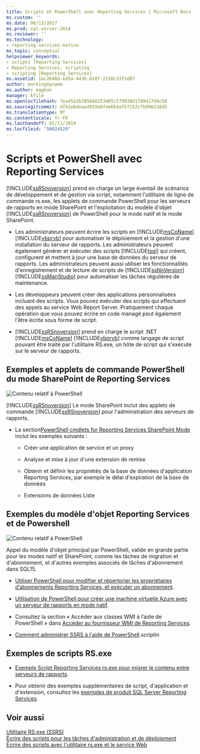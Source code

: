 ```yaml
---
title: Scripts et PowerShell avec Reporting Services | Microsoft Docs
ms.custom: ''
ms.date: 06/13/2017
ms.prod: sql-server-2014
ms.reviewer: ''
ms.technology:
- reporting-services-native
ms.topic: conceptual
helpviewer_keywords:
- scripts [Reporting Services]
- Reporting Services, scripting
- scripting [Reporting Services]
ms.assetid: 1ac2646d-ed5a-4436-b18f-2150c33f3d87
author: markingmyname
ms.author: maghan
manager: kfile
ms.openlocfilehash: 7ea45b2b785666253405c579930d1f89417d4c58
ms.sourcegitcommit: dfb1e6deaa4919a0f4e654af57252cfb09613dd5
ms.translationtype: MT
ms.contentlocale: fr-FR
ms.lasthandoff: 02/11/2019
ms.locfileid: "56024520"
---
```

# <a name="scripting-and-powershell-with-reporting-services"></a>Scripts et PowerShell avec Reporting Services
  [!INCLUDE[ssRSnoversion](../../../includes/ssrsnoversion-md.md)] prend en charge un large éventail de scénarios de développement et de gestion via script, notamment l'utilitaire de ligne de commande rs.exe, les applets de commande PowerShell pour les serveurs de rapports en mode SharePoint et l'exploitation du modèle d'objet [!INCLUDE[ssRSnoversion](../../../includes/ssrsnoversion-md.md)] de PowerShell pour le mode natif et le mode SharePoint.  
  
-   Les administrateurs peuvent écrire les scripts en [!INCLUDE[msCoName](../../../includes/msconame-md.md)] [!INCLUDE[vbprvb](../../../includes/vbprvb-md.md)] pour automatiser le déploiement et la gestion d'une installation du serveur de rapports. Les administrateurs peuvent également générer et exécuter des scripts [!INCLUDE[tsql](../../includes/tsql-md.md)] qui créent, configurent et mettent à jour une base de données du serveur de rapports. Les administrateurs peuvent aussi utiliser les fonctionnalités d'enregistrement et de lecture de scripts de [!INCLUDE[ssNoVersion](../../includes/ssnoversion-md.md)] [!INCLUDE[ssManStudio](../../includes/ssmanstudio-md.md)] pour automatiser les tâches régulières de maintenance.  
  
-   Les développeurs peuvent créer des applications personnalisées incluant des scripts. Vous pouvez exécuter des scripts qui effectuent des appels au service Web Report Server. Pratiquement chaque opération que vous pouvez écrire en code managé peut également l'être écrite sous forme de script.  
  
-   [!INCLUDE[ssRSnoversion](../../../includes/ssrsnoversion-md.md)] prend en charge le script .NET [!INCLUDE[msCoName](../../../includes/msconame-md.md)] [!INCLUDE[vbprvb](../../../includes/vbprvb-md.md)] comme langage de script pouvant être traité par l'utilitaire RS.exe, un hôte de script qui s'exécute sur le serveur de rapports.  
  
## <a name="reporting-services-sharepoint-mode-powershell-cmdlets-and-samples"></a>Exemples et applets de commande PowerShell du mode SharePoint de Reporting Services  
 ![Contenu relatif à PowerShell](../media/rs-powershellicon.jpg "Contenu relatif à PowerShell")  
  
 [!INCLUDE[ssRSnoversion](../../../includes/ssrsnoversion-md.md)] Le mode SharePoint inclut des applets de commande [!INCLUDE[ssRSnoversion](../../../includes/ssrsnoversion-md.md)] pour l'administration des serveurs de rapports.  
  
-   La section[PowerShell cmdlets for Reporting Services SharePoint Mode](../powershell-cmdlets-for-reporting-services-sharepoint-mode.md) inclut les exemples suivants :  
  
    -   Créer une application de service et un proxy  
  
    -   Analyse et mise à jour d'une extension de remise  
  
    -   Obtenir et définir les propriétés de la base de données d'application Reporting Services, par exemple le délai d'expiration de la base de données  
  
    -   Extensions de données Liste  
  
## <a name="reporting-services-object-model-and-powershell-samples"></a>Exemples du modèle d'objet Reporting Services et de Powershell  
 ![Contenu relatif à PowerShell](../media/rs-powershellicon.jpg "Contenu relatif à PowerShell")  
  
 Appel du modèle d'objet principal par PowerShell, valide en grande partie pour les modes natif et SharePoint, comme les tâches de migration et d'abonnement, et d'autres exemples associés de tâches d'abonnement dans SQL15.  
  
-   [Utiliser PowerShell pour modifier et répertorier les propriétaires d’abonnements Reporting Services, et exécuter un abonnement](../subscriptions/manage-subscription-owners-and-run-subscription-powershell.md).  
  
-   [Utilisation de PowerShell pour créer une machine virtuelle Azure avec un serveur de rapports en mode natif](https://msdn.microsoft.com/library/azure/dn449661.aspx).  
  
-   Consultez la section « Accéder aux classes WMI à l’aide de PowerShell » dans [Accéder au fournisseur WMI de Reporting Services](access-the-reporting-services-wmi-provider.md).  
  
-   [Comment administrer SSRS à l'aide de PowerShell](http://curah.microsoft.com/13107/how-to-administer-ssrs-using-powershell).scriptin  
  
## <a name="rsexe-scripting-samples"></a>Exemples de scripts RS.exe  
  
-   [Exemple Script Reporting Services rs.exe pour migrer le contenu entre serveurs de rapports](sample-reporting-services-rs-exe-script-to-copy-content-between-report-servers.md).  
  
-   Pour obtenir des exemples supplémentaires de script, d'application et d'extension, consultez les [exemples de produit SQL Server Reporting Services](https://go.microsoft.com/fwlink/?LinkId=177889).  
  
## <a name="see-also"></a>Voir aussi  
 [Utilitaire RS.exe &#40;SSRS&#41;](rs-exe-utility-ssrs.md)   
 [Écrire des scripts pour les tâches d'administration et de déploiement](script-deployment-and-administrative-tasks.md)   
 [Écrire des scripts avec l'utilitaire rs.exe et le service Web](script-with-the-rs-exe-utility-and-the-web-service.md)  
  
  
